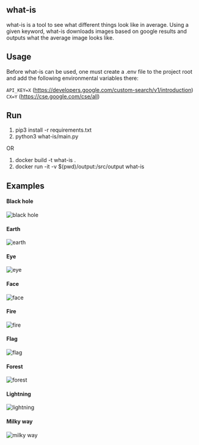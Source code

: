 ## what-is  
what-is is a tool to see what different things look like in average. Using a given keyword, what-is downloads images based on google results and outputs what the average image looks like.  

## Usage  
Before what-is can be used, one must create a .env file to the project root and add the following environmental variables there:  

`API_KEY=X` (https://developers.google.com/custom-search/v1/introduction)  
`CX=Y` (https://cse.google.com/cse/all)  

## Run
1. pip3 install -r requirements.txt  
2. python3 what-is/main.py  

OR

1. docker build -t what-is .
2. docker run -it -v $(pwd)/output:/src/output what-is  

## Examples  
#### Black hole  
![black hole](/examples/black_hole.jpg)  
#### Earth
![earth](/examples/earth.jpg)
#### Eye
![eye](/examples/eye.jpg)
#### Face
![face](/examples/face.jpg)
#### Fire
![fire](/examples/fire.jpg)
#### Flag
![flag](/examples/flag.jpg)
#### Forest
![forest](/examples/forest.jpg)
#### Lightning
![lightning](/examples/lightning.jpg)
#### Milky way
![milky way](/examples/milky_way.jpg)
